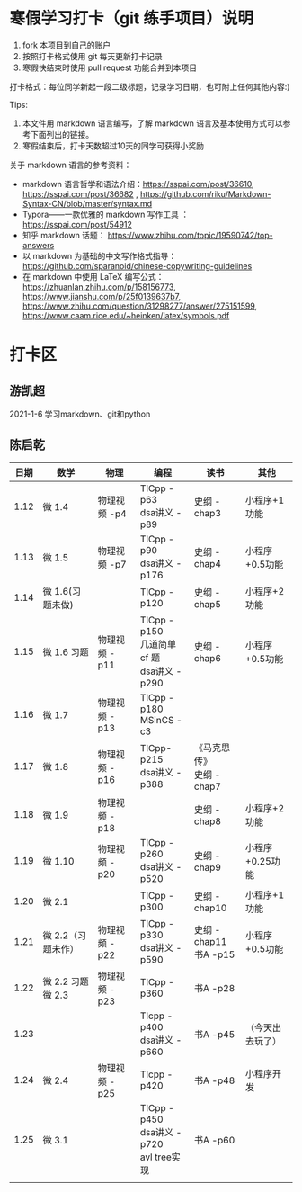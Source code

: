 # 寒假学习打卡（git 练手项目）说明

1. fork 本项目到自己的账户
1. 按照打卡格式使用 git 每天更新打卡记录
1. 寒假快结束时使用 pull request 功能合并到本项目

打卡格式：每位同学新起一段二级标题，记录学习日期，也可附上任何其他内容:)

Tips:

1. 本文件用 markdown 语言编写，了解 markdown 语言及基本使用方式可以参考下面列出的链接。 
1. 寒假结束后，打卡天数超过10天的同学可获得小奖励

关于 markdown 语言的参考资料：
+ markdown 语言哲学和语法介绍：https://sspai.com/post/36610, https://sspai.com/post/36682 , https://github.com/riku/Markdown-Syntax-CN/blob/master/syntax.md
+ Typora——一款优雅的 markdown 写作工具 ： https://sspai.com/post/54912
+ 知乎 markdown 话题： https://www.zhihu.com/topic/19590742/top-answers
+ 以 markdown 为基础的中文写作格式指导：https://github.com/sparanoid/chinese-copywriting-guidelines
+ 在 markdown 中使用 LaTeX 编写公式： https://zhuanlan.zhihu.com/p/158156773, https://www.jianshu.com/p/25f0139637b7, https://www.zhihu.com/question/31298277/answer/275151599, https://www.caam.rice.edu/~heinken/latex/symbols.pdf


# 打卡区

## 游凯超
2021-1-6 学习markdown、git和python

## 陈启乾

| 日期 | 数学                    | 物理          | 编程                                             | 读书                         | 其他             |
| ---- | ----------------------- | ------------- | ------------------------------------------------ | ---------------------------- | ---------------- |
| 1.12 | 微 1.4                  | 物理视频 -p4  | TICpp -p63<br/>dsa讲义 -p89                      | 史纲 -chap3                  | 小程序+1 功能    |
| 1.13 | 微 1.5                  | 物理视频 -p7  | TICpp -p90<br/>dsa讲义 -p176                     | 史纲 -chap4                  | 小程序+0.5功能   |
| 1.14 | 微 1.6(习题未做)        |               | TICpp -p120                                      | 史纲 -chap5                  | 小程序+2 功能    |
| 1.15 | 微 1.6 习题<br/>        | 物理视频 -p11 | TICpp -p150<br/>几道简单 cf 题<br/>dsa讲义 -p290 | 史纲 -chap6                  | 小程序+0.5功能   |
| 1.16 | 微 1.7                  | 物理视频 -p13 | TICpp -p180<br/>MSinCS -c3                       |                              |                  |
| 1.17 | 微 1.8                  | 物理视频 -p16 | TICpp-p215<br/>dsa讲义 -p388                     | 《马克思传》<br/>史纲 -chap7 |                  |
| 1.18 | 微 1.9                  | 物理视频 -p18 |                                                  | 史纲 -chap8                  | 小程序+2功能     |
| 1.19 | 微 1.10                 | 物理视频 -p20 | TICpp -p260<br/>dsa讲义 -p520                    | 史纲 -chap9                  | 小程序+0.25功能  |
| 1.20 | 微 2.1                  |               | TICpp -p300                                      | 史纲 -chap10                 | 小程序+1功能     |
| 1.21 | 微 2.2（习题未作）      | 物理视频 -p22 | TICpp -p330<br/>dsa讲义 -p590                    | 史纲 -chap11<br/>书A -p15    | 小程序+0.5功能   |
| 1.22 | 微 2.2 习题<br />微 2.3 | 物理视频 -p23 | TICpp -p360                                      | 书A -p28                     |                  |
| 1.23 |                         |               | TIcpp -p400<br />dsa讲义 -p660                   | 书A -p45                     | （今天出去玩了） |
| 1.24 | 微 2.4                  | 物理视频 -p25 | TIcpp -p420                                      | 书A -p48                     | 小程序开发       |
| 1.25 | 微 3.1                  |               | TICpp -p450<br/>dsa讲义 -p720<br/>avl tree实现   | 书A -p60                     |                  |
|      |                         |               |                                                  |                              |                  |

